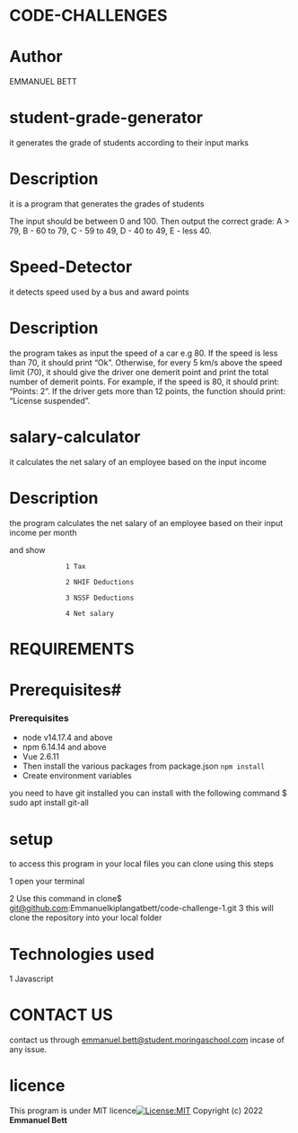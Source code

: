 # CODE-CHALLENGES


# Author
 EMMANUEL BETT


# student-grade-generator

it generates the grade of students according to their input marks



# Description

it is a program that generates the grades of students

The input should be between 0 and 100. Then output the correct grade:
A > 79, B - 60 to 79, C -  59 to 49, D - 40 to 49, E - less 40.

# Speed-Detector
it detects speed used by a bus and award points 


# Description 
 the program takes as input the speed of a car e.g 80. If the speed is less than 70, it should print “Ok”. Otherwise, for every 5 km/s above the speed limit (70), it should give the driver one demerit point and print the total number of demerit points.
For example, if the speed is 80, it should print: “Points: 2”. If the driver gets more than 12 points, the function should print: “License suspended”.

# salary-calculator

it calculates the  net salary of an employee based on the input  income

# Description

the program calculates the net salary of an employee based on their input income per month 

and show         
                  
                  
                  1 Tax

                  2 NHIF Deductions

                  3 NSSF Deductions

                  4 Net salary 

# REQUIREMENTS

# Prerequisites#

### Prerequisites

* node v14.17.4 and above
* npm 6.14.14 and above
* Vue 2.6.11
* Then install the various packages from package.json `npm install`
* Create environment variables


    

 you need to have git installed you can install with the following command $ sudo apt install git-all



# setup

to access this program in your local files you can clone using this steps

  1 open your terminal

  2 Use this command in clone$ git@github.com:Emmanuelkiplangatbett/code-challenge-1.git
  3 this will clone the repository into your local folder 




# Technologies used
  1 Javascript


# CONTACT US
 contact us through emmanuel.bett@student.moringaschool.com incase of any issue.




# licence
 This program is under MIT licence[![License:MIT](https://img.shields.io/badge/License-MIT-yellow.svg)](https://opensource.org/licenses/MIT)
Copyright (c) 2022 **Emmanuel Bett**
 



